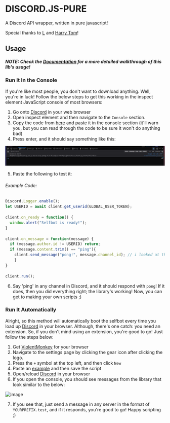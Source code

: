 # DISCORD.JS-PURE
A Discord API wrapper, written in pure javascript!

Special thanks to [L](https://github.com/L5050) and [Harry Tom](https://stackoverflow.com/users/14836368/harry-tom)!

## Usage
##### NOTE: Check the [Documentation](https://github.com/13-05/discord.js-pure/wiki) for a more detailed walkthrough of this lib's usage!
### Run It In the Console
If you're like most people, you don't want to download anything. Well, you're in luck! Follow the below steps to get this working in the inspect element JavaScript console of most browsers:
1) Go onto [Discord](https://discord.com/app) in your web browser
2) Open inspect element and then navigate to the `Console` section.
3) Copy the code from [here](https://raw.githubusercontent.com/13-05/discord.js-pure/main/inspect-console/minified.js) and paste it in the console section (it'll warn you, but you can read through the code to be sure it won't do anything bad)
4) Press enter, and it should say something like this:

![image of inspect console displaying stuff](https://raw.githubusercontent.com/13-05/discord.js-pure/main/images/image.png)

5) Paste the following to test it:
###### Example Code: 
```js
Discord.Logger.enable();
let USERID = await client.get_userid(GLOBAL_USER_TOKEN);

client.on_ready = function() {
  window.alert("Selfbot is ready!");
}

client.on_message = function(message) {
  if (message.author.id != USERID) return;
  if (message.content.trim() == "ping"){
    client.send_message("pong!", message.channel_id); // i looked at the "message" object and that's the path of a channelid; now it'll respond ez
    }
}

client.run();
```

6) Say 'ping' in any channel in Discord, and it should respond with `pong`! If it does, then you did everything right; the library's working! Now, you can get to making your own scripts ;)

### Run It Automatically
Alright, so this method will automatically boot the selfbot every time you load up [Discord](https://discord.com/app) in your browser. Although, there's one catch: you need an extension. So, if you don't mind using an extension, you're good to go! Just follow the steps below:
1) Get [ViolentMonkey](https://violentmonkey.github.io/) for your browser
2) Navigate to the settings page by clicking the gear icon after clicking the logo.
3) Press the `+` symbol at the top left, and then click `New`
4) Paste an [example](https://github.com/13-05/discord.js-pure/blob/main/examples/slightly_advanced_selfbot.user.js) and then save the script
5) Open/reload [Discord](https://discord.com/app) in your browser
6) If you open the console, you should see messages from the library that look similar to the below:

![image](https://user-images.githubusercontent.com/64506392/158729759-e62f079b-ed43-4d8a-966e-9829da85ed39.png)

7) If you see that, just send a message in any server in the format of `YOURPREFIX.test`, and if it responds, you're good to go! Happy scripting ;)
